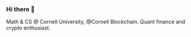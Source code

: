 ### Hi there 👋

Math & CS @ Cornell University, @Cornell Blockchain. Quant finance and crypto enthusiast. 

